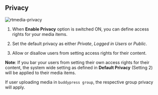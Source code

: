## Privacy


![rtmedia-privacy](https://cloud.githubusercontent.com/assets/1140051/7366010/d97b4b56-edb2-11e4-8afa-52fefe93bc9f.png)


  1. When **Enable Privacy** option is switched ON, you can define access rights for your media items.

  2. Set the default privacy as either *Private*, *Logged in Users* or *Public*.

  3. Allow or disallow users from setting access rights for their content.

   **Note**: If you bar your users from setting their own access rights for their content, the system wide setting as defined in **Default Privacy** (Setting 2) will be applied to their media items.

If user uploading media in `buddypress group`, the respective group privacy will apply.
